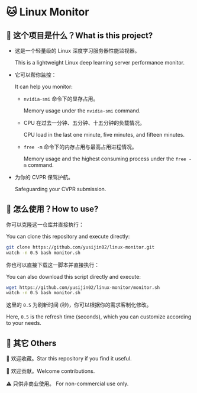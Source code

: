# 🐱 Linux Monitor

## 🚩 这个项目是什么？What is this project?

- 这是一个轻量级的 Linux 深度学习服务器性能监视器。

  This is a lightweight Linux deep learning server performance monitor.

- 它可以帮你监控：

  It can help you monitor:

  - `nvidia-smi` 命令下的显存占用。

    Memory usage under the `nvidia-smi` command.

  - CPU 在过去一分钟、五分钟、十五分钟的负载情况。

    CPU load in the last one minute, five minutes, and fifteen minutes.

  - `free -m` 命令下的内存占用与最高占用进程情况。

    Memory usage and the highest consuming process under the `free -m` command.

- 为你的 CVPR 保驾护航。

  Safeguarding your CVPR submission.

## 🚩 怎么使用？How to use?

你可以克隆这一仓库并直接执行：

You can clone this repository and execute directly:

```sh
git clone https://github.com/yusijin02/linux-monitor.git
watch -n 0.5 bash monitor.sh
```

你也可以直接下载这一脚本并直接执行：

You can also download this script directly and execute:

```sh
wget https://github.com/yusijin02/linux-monitor/monitor.sh
watch -n 0.5 bash monitor.sh
```

这里的 `0.5` 为刷新时间 (秒)，你可以根据你的需求客制化修改。

Here, `0.5` is the refresh time (seconds), which you can customize according to your needs.

## 🚩 其它  Others

🌟 欢迎收藏。Star this repository if you find it useful.

🌟 欢迎贡献。Welcome contributions.

⚠️ 只供非商业使用。 For non-commercial use only.
